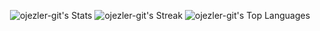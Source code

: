 <div align="center">


![ojezler-git's Stats](https://github-readme-stats.vercel.app/api?username=ojezler-git&theme=dark&show_icons=true&hide_border=true&count_private=true)
![ojezler-git's Streak](https://github-readme-streak-stats.herokuapp.com/?user=ojezler-git&theme=dark&hide_border=true)
![ojezler-git's Top Languages](https://github-readme-stats.vercel.app/api/top-langs/?username=ojezler-git&theme=dark&show_icons=true&hide_border=true&layout=compact)

<div>
